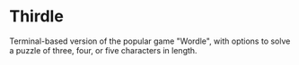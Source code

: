 # Thirdle
Terminal-based version of the popular game "Wordle", with options to solve a puzzle of three, four, or five characters in length.
